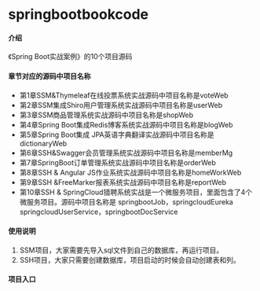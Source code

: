 # springbootbookcode
#### 介绍
《Spring Boot实战案例》的10个项目源码
#### 章节对应的源码中项目名称

-  第1章SSM&Thymeleaf在线投票系统实战源码中项目名称是voteWeb
-  第2章SSM集成Shiro用户管理系统实战源码中项目名称是userWeb
-  第3章SSM商品管理系统实战源码中项目名称是shopWeb
-  第4章Spring Boot集成Redis博客系统实战源码中项目名称是blogWeb
-  第5章Spring Boot集成 JPA英语字典翻译实战源码中项目名称是dictionaryWeb
-  第6章SSH&Swagger会员管理系统实战源码中项目名称是memberMg
-  第7章SpringBoot订单管理系统实战源码中项目名称是orderWeb
-  第8章SSH & Angular JS作业系统实战源码中项目名称是homeWorkWeb
-  第9章SSH &FreeMarker报表系统实战源码中项目名称是reportWeb
-  第10章SSH & SpringCloud猎聘系统实战是一个微服务项目，里面包含了4个微服务项目。源码中项目名称是
springbootJob，springcloudEureka
 springcloudUserService，springbootDocService
#### 使用说明

1.  SSM项目，大家需要先导入sql文件到自己的数据库，再运行项目。
2.  SSH项目，大家只需要创建数据库，项目启动的时候会自动创建表和列。
#### 项目入口








